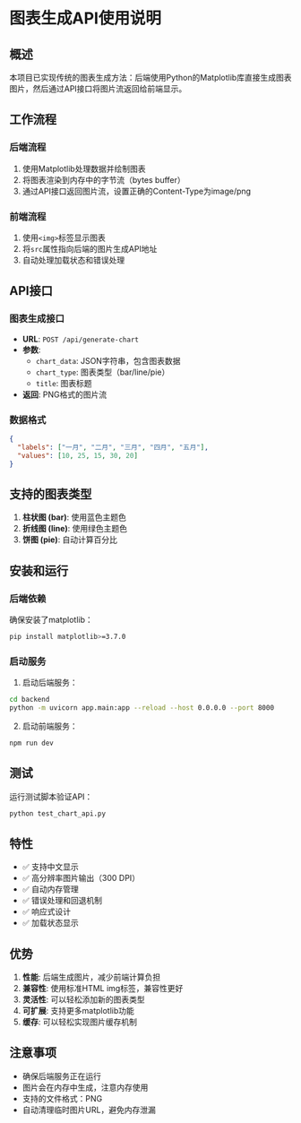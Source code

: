 # 图表生成API使用说明

## 概述

本项目已实现传统的图表生成方法：后端使用Python的Matplotlib库直接生成图表图片，然后通过API接口将图片流返回给前端显示。

## 工作流程

### 后端流程
1. 使用Matplotlib处理数据并绘制图表
2. 将图表渲染到内存中的字节流（bytes buffer）
3. 通过API接口返回图片流，设置正确的Content-Type为image/png

### 前端流程
1. 使用`<img>`标签显示图表
2. 将`src`属性指向后端的图片生成API地址
3. 自动处理加载状态和错误处理

## API接口

### 图表生成接口
- **URL**: `POST /api/generate-chart`
- **参数**:
  - `chart_data`: JSON字符串，包含图表数据
  - `chart_type`: 图表类型（bar/line/pie）
  - `title`: 图表标题
- **返回**: PNG格式的图片流

### 数据格式
```json
{
  "labels": ["一月", "二月", "三月", "四月", "五月"],
  "values": [10, 25, 15, 30, 20]
}
```

## 支持的图表类型

1. **柱状图 (bar)**: 使用蓝色主题色
2. **折线图 (line)**: 使用绿色主题色
3. **饼图 (pie)**: 自动计算百分比

## 安装和运行

### 后端依赖
确保安装了matplotlib：
```bash
pip install matplotlib>=3.7.0
```

### 启动服务
1. 启动后端服务：
```bash
cd backend
python -m uvicorn app.main:app --reload --host 0.0.0.0 --port 8000
```

2. 启动前端服务：
```bash
npm run dev
```

## 测试

运行测试脚本验证API：
```bash
python test_chart_api.py
```

## 特性

- ✅ 支持中文显示
- ✅ 高分辨率图片输出（300 DPI）
- ✅ 自动内存管理
- ✅ 错误处理和回退机制
- ✅ 响应式设计
- ✅ 加载状态显示

## 优势

1. **性能**: 后端生成图片，减少前端计算负担
2. **兼容性**: 使用标准HTML img标签，兼容性更好
3. **灵活性**: 可以轻松添加新的图表类型
4. **可扩展**: 支持更多matplotlib功能
5. **缓存**: 可以轻松实现图片缓存机制

## 注意事项

- 确保后端服务正在运行
- 图片会在内存中生成，注意内存使用
- 支持的文件格式：PNG
- 自动清理临时图片URL，避免内存泄漏




